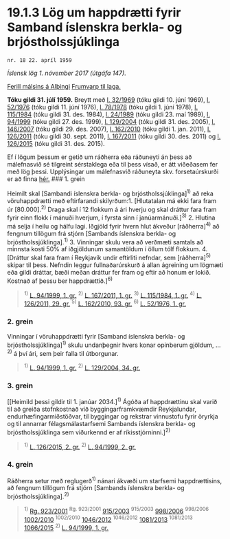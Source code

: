 # 19.1.3 Lög um happdrætti fyrir Samband íslenskra berkla- og brjóstholssjúklinga

`nr. 18 22. apríl 1959`

_Íslensk lög 1. nóvember 2017 (útgáfa 147)._

[Ferill málsins á Alþingi](https://www.althingi.is/thingstorf/thingmalalistar-eftir-thingum/ferill/?ltg=78&mnr=105)
[Frumvarp til laga.](https://www.althingi.is/altext/78/s/pdf/0245.pdf)

**Tóku gildi 31. júlí 1959.**
Breytt með
[l. 32/1969](https://althingi.is/altext/stjtnr.html#1969032) (tóku gildi 10. júní 1969),
[l. 52/1976](https://althingi.is/altext/stjtnr.html#1976052) (tóku gildi 11. júní 1976),
[l. 78/1978](https://althingi.is/altext/stjtnr.html#1978078) (tóku gildi 1. júní 1978),
[l. 115/1984](https://althingi.is/altext/stjtnr.html#1984115) (tóku gildi 31. des. 1984),
[l. 24/1989](https://althingi.is/altext/stjt/1989.024.html) (tóku gildi 23. maí 1989),
[l. 94/1999](https://althingi.is/altext/stjt/1999.094.html) (tóku gildi 27. des. 1999),
[l. 129/2004](https://althingi.is/altext/stjt/2004.129.html) (tóku gildi 31. des. 2005),
[l. 146/2007](https://althingi.is/altext/stjt/2007.146.html) (tóku gildi 29. des. 2007),
[l. 162/2010](https://althingi.is/altext/stjt/2010.162.html) (tóku gildi 1. jan. 2011),
[l. 126/2011](https://althingi.is/altext/stjt/2011.126.html) (tóku gildi 30. sept. 2011),
[l. 167/2011](https://althingi.is/altext/stjt/2011.167.html) (tóku gildi 30. des. 2011) og
[l. 126/2015](https://althingi.is/altext/stjt/2015.126.html) (tóku gildi 31. des. 2015).

Ef í lögum þessum er getið um ráðherra eða ráðuneyti án þess að málefnasvið sé tilgreint sérstaklega eða til þess vísað, er átt viðeðasem fer með lög þessi. Upplýsingar um málefnasvið ráðuneyta skv. forsetaúrskurði er að finna [hér.](2017015.md) ### 1. grein

Heimilt skal [Sambandi íslenskra berkla- og brjóstholssjúklinga]<sup>1)</sup> að reka vöruhappdrætti með eftirfarandi skilyrðum:1. [Hlutatalan má ekki fara fram úr [80.000].<sup>2)</sup> Draga skal í 12 flokkum á ári hverju og skal dráttur fara fram fyrir einn flokk í mánuði hverjum, í fyrsta sinn í janúarmánuði.]<sup>3)</sup> 
2. Hlutina má selja í heilu og hálfu lagi. Iðgjöld fyrir hvern hlut ákveður [ráðherra]<sup>4)</sup> að fengnum tillögum frá stjórn [Sambands íslenskra berkla- og brjóstholssjúklinga].<sup>1)</sup> 
3. Vinningar skulu vera að verðmæti samtals að minnsta kosti 50% af iðgjöldunum samantöldum í öllum tólf flokkum.
4. [Dráttur skal fara fram í Reykjavík undir eftirliti nefndar, sem [ráðherra]<sup>5)</sup> skipar til þess. Nefndin leggur fullnaðarúrskurð á allan ágreining um lögmæti eða gildi dráttar, bæði meðan dráttur fer fram og eftir að honum er lokið. Kostnað af þessu ber happdrættið.]<sup>6)</sup> 

> <sup>1)</sup> [L. 94/1999, 1. gr.](https://althingi.is/altext/stjt/1999.094.html) <sup>2)</sup> [L. 167/2011, 1. gr.](https://althingi.is/altext/stjt/2011.167.html) <sup>3)</sup> [L. 115/1984, 1. gr.](https://althingi.is/altext/stjtnr.html#1984115?g1) <sup>4)</sup> [L. 126/2011, 29. gr.](https://althingi.is/altext/stjt/2011.126.html) <sup>5)</sup> [L. 162/2010, 93. gr.](https://althingi.is/altext/stjt/2010.162.html) <sup>6)</sup> [L. 52/1976, 1. gr.](https://althingi.is/altext/stjtnr.html#1976052?g1)

### 2. grein

Vinningar í vöruhappdrætti fyrir [Samband íslenskra berkla- og brjóstholssjúklinga]<sup>1)</sup> skulu undanþegnir hvers konar opinberum gjöldum, …<sup>2)</sup> á því ári, sem þeir falla til útborgunar.

> <sup>1)</sup> [L. 94/1999, 1. gr.](https://althingi.is/altext/stjt/1999.094.html) <sup>2)</sup> [L. 129/2004, 34. gr.](https://althingi.is/altext/stjt/2004.129.html)

### 3. grein

[[Heimild þessi gildir til 1. janúar 2034.]<sup>1)</sup> Ágóða af happdrættinu skal varið til að greiða stofnkostnað við byggingarframkvæmdir Reykjalundar, endurhæfingarmiðstöðvar, til byggingar og rekstrar vinnustofu fyrir öryrkja og til annarrar félagsmálastarfsemi Sambands íslenskra berkla- og brjóstholssjúklinga sem viðurkennd er af ríkisstjórninni.]<sup>2)</sup> 

> <sup>1)</sup> [L. 126/2015, 2. gr.](https://althingi.is/altext/stjt/2015.126.html) <sup>2)</sup> [L. 94/1999, 2. gr.](https://althingi.is/altext/stjt/1999.094.html)

### 4. grein

Ráðherra setur með reglugerð<sup>1)</sup> nánari ákvæði um starfsemi happdrættisins, að fengnum tillögum frá stjórn [Sambands íslenskra berkla- og brjóstholssjúklinga].<sup>2)</sup> 

> <sup>1)</sup> [Rg. 923/2001](https://althingi.ishttps://www.reglugerd.is/reglugerdir/allar/nr/923-2001) <sup>Rg. 923/2001</sup> [915/2003](https://althingi.ishttps://www.reglugerd.is/reglugerdir/allar/nr/915-2003) <sup>915/2003</sup> [998/2006](https://althingi.ishttps://www.reglugerd.is/reglugerdir/allar/nr/998-2006) <sup>998/2006</sup> [1002/2010](https://althingi.ishttps://www.reglugerd.is/reglugerdir/allar/nr/1002-2010) <sup>1002/2010</sup> [1046/2012](https://althingi.ishttps://www.reglugerd.is/reglugerdir/allar/nr/1046-2012) <sup>1046/2012</sup> [1081/2013](https://althingi.ishttps://www.reglugerd.is/reglugerdir/allar/nr/1081-2013) <sup>1081/2013</sup> [1066/2015](https://althingi.ishttps://www.reglugerd.is/reglugerdir/allar/nr/1066-2015) <sup>2)</sup> [L. 94/1999, 1. gr.](https://althingi.is/altext/stjt/1999.094.html)
